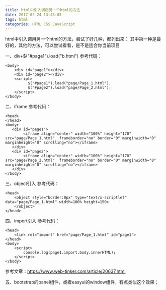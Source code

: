 ```yaml
---
title: html中引入调用另一个html的方法
date: 2017-02-24 13:45:05
tags: html
categories: HTML CSS JavaScript
---
```


<!--more-->

html中引入调用另一个html的方法，尝试了好几种，都列出来：
其中第一种是最好的，其他的方法，可以尝试看看，是不是适合你当前项目

一、div+$("#page1").load("b.html")
参考代码：

```
<body>
    <div id="page1"></div>
    <div id="page2"></div>
    <script>
          $("#page1").load("page/Page_1.html");
          $("#page2").load("page/Page_2.html");
    </script>
</body>
```
二、iframe
参考代码：

```
<head>
</head>
<body>
   <div id="page1">
        <iframe align="center" width="100%" height="170" src="page/Page_1.html"  frameborder="no" border="0" marginwidth="0" marginheight="0" scrolling="no"></iframe>
   </div>
   <div id="page2">
        <iframe align="center" width="100%" height="170" src="page/Page_2.html"  frameborder="no" border="0" marginwidth="0" marginheight="0" scrolling="no"></iframe>
   </div>
</body>
```
三、object引入
参考代码：
```
<head>
    <object style="border:0px" type="text/x-scriptlet" data="page/Page_1.html" width=100% height=150>
    </object>
</head>
```
四、import引入
参考代码：
```
<head>
    <link rel="import" href="page/Page_1.html" id="page1">
</head>
<body>
    <script>
		console.log(page1.import.body.innerHTML);
    </script>
</body>
```
参考文章：https://www.web-tinker.com/article/20637.html

五、bootstrap的panel组件，或者easyui的window组件，有点类似这个效果；
